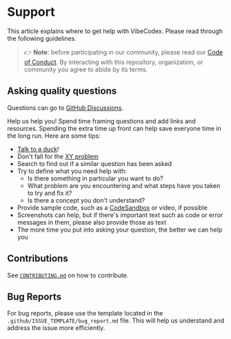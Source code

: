 # Support

This article explains where to get help with VibeCodex. Please read through the following guidelines.

> 👉 **Note**: before participating in our community, please read our [Code of Conduct](CODE_OF_CONDUCT.md). By interacting with this repository, organization, or community you agree to abide by its terms.

## Asking quality questions

Questions can go to [GitHub Discussions](https://github.com/jalcantarab/v0-vibecodex/discussions).

Help us help you! Spend time framing questions and add links and resources. Spending the extra time up front can help save everyone time in the long run. Here are some tips:

* [Talk to a duck](https://rubberduckdebugging.com/)!
* Don't fall for the [XY problem](https://meta.stackexchange.com/questions/66377/what-is-the-xy-problem/66378#66378)
* Search to find out if a similar question has been asked
* Try to define what you need help with:
  * Is there something in particular you want to do?
  * What problem are you encountering and what steps have you taken to try and fix it?
  * Is there a concept you don't understand?
* Provide sample code, such as a [CodeSandbox](https://codesandbox.io) or video, if possible
* Screenshots can help, but if there's important text such as code or error messages in them, please also provide those as text
* The more time you put into asking your question, the better we can help you

## Contributions

See [`CONTRIBUTING.md`](CONTRIBUTING.md) on how to contribute.

## Bug Reports

For bug reports, please use the template located in the `.github/ISSUE_TEMPLATE/bug_report.md` file. This will help us understand and address the issue more efficiently.
